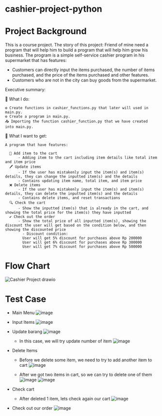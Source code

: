 # cashier-project-python

# Project Background

This is a course project. The story of this project: Friend of mine need a program that will help him to build a program that will help him grow his business. The program is a simple self-service cashier program in his supermarket that has features: 
- Customers can directly input the items purchased, the number of items purchased, and the price of the items purchased and other features.
- Customers who are not in the city can buy goods from the supermarket.

Executive summary: 

🔧 What I do:

    ⚙️ Create functions in cashier_functions.py that later will used in main.py. 
    ⚙️ Create a program in main.py. 
    📥 Importing the function cashier_function.py that we have created into main.py. 

🎯 What I want to get: 

    A program that have features: 
    
      🛒 Add item to the cart
          - Adding item to the cart including item details like total item and item price
      🖊️ Update items
          - If the user has mistakenly input the item(s) and item(s) details, they can change the inputted item(s) and the details
          - Contains updating item name, total item, and item price
      ❌ Delete items 
          - If the user has mistakenly input the item(s) and item(s) details, they can delete the inputted item(s) and the details
          - Contains delete items, and reset transactions
      🔍 Check the cart 
          - Show the inputted item(s) that is already in the cart, and showing the total price for the item(s) they have inputted
      ✔️ Check out the order
          - Show the total price of all inputted item(s), showing the discount the user will get based on the condition below, and then showing the discounted price
            - Discount condition:
            User will get 5% discount for purchases above Rp 200000
            User will get 6% discount for purchases above Rp 300000
            User will get 7% discount for purchases above Rp 500000
   
   # Flow Chart 
   ![Cashier Project drawio](https://user-images.githubusercontent.com/67184366/231992641-5c6f0e12-1a94-4f40-b461-82f6e31a977e.png)

   
   # Test Case
   
* Main Menu 
![image](https://user-images.githubusercontent.com/67184366/231978112-95b68bd2-36b6-4c05-9e05-9a8ad6cdcba1.png)

* Input Items 
![image](https://user-images.githubusercontent.com/67184366/231978550-f1275a34-b881-4a71-b19d-9428e870ac2c.png)

* Update barang 
![image](https://user-images.githubusercontent.com/67184366/231981937-e53fe1e4-e536-4fcc-8b18-391e9a5849dc.png)
    * In this case, we will try update number of item 
    ![image](https://user-images.githubusercontent.com/67184366/231982361-57d0748a-5b58-4352-8346-211cb0b7d732.png)

* Delete Items
    * Before we delete some item, we need to try to add another item to cart
    ![image](https://user-images.githubusercontent.com/67184366/231982781-f2ea0e81-8653-48bd-8431-1b0ed38c52ba.png)

    * After we got two items in cart, so we can try to delete one of them 
    ![image](https://user-images.githubusercontent.com/67184366/231982984-94f4fd25-660f-42d1-be1c-f76e46d23877.png)
    ![image](https://user-images.githubusercontent.com/67184366/231983122-e0270ac9-b9ef-4b25-85ff-1d8cfb26a213.png)

* Check cart
    * After deleted 1 item, lets check again our cart
    ![image](https://user-images.githubusercontent.com/67184366/231983360-85e6fd72-ea07-433e-a89d-105b4fb1458c.png)

* Check out our order 
![image](https://user-images.githubusercontent.com/67184366/231983520-a7e822df-223d-450f-be03-f63481ed4430.png)









